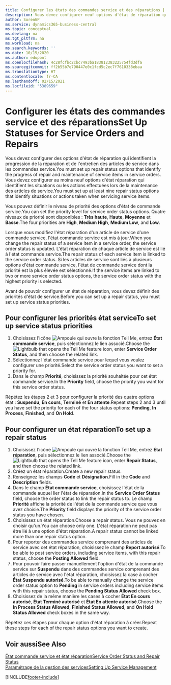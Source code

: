 ```yaml
---
title: Configurer les états des commandes service et des réparations | Microsoft Docs
description: Vous devez configurer neuf options d'état de réparation qui identifient la progression de la réparation et de l'entretien des articles de service dans les commandes service.
author: SorenGP
ms.service: dynamics365-business-central
ms.topic: conceptual
ms.devlang: na
ms.tgt_pltfrm: na
ms.workload: na
ms.search.keywords: ''
ms.date: 10/15/2020
ms.author: edupont
ms.openlocfilehash: 4c28fcfbc2cbc7493ba183812383225754fd3dfa
ms.sourcegitcommit: ff2b55b7e790447e0c1fcd5c2ec7f7610338ebaa
ms.translationtype: HT
ms.contentlocale: fr-CA
ms.lasthandoff: 02/15/2021
ms.locfileid: "5389659"
---
```

# <a name="set-up-statuses-for-service-orders-and-repairs"></a><span data-ttu-id="a86ff-103">Configurer les états des commandes service et des réparations</span><span class="sxs-lookup"><span data-stu-id="a86ff-103">Set Up Statuses for Service Orders and Repairs</span></span>

<span data-ttu-id="a86ff-104">Vous devez configurer des options d'état de réparation qui identifient la progression de la réparation et de l'entretien des articles de service dans les commandes service.</span><span class="sxs-lookup"><span data-stu-id="a86ff-104">You must set up repair status options that identify the progress of repair and maintenance of service items in service orders.</span></span> <span data-ttu-id="a86ff-105">Vous devez configurer au moins neuf options d'état réparation qui identifient les situations ou les actions effectuées lors de la maintenance des articles de service.</span><span class="sxs-lookup"><span data-stu-id="a86ff-105">You must set up at least nine repair status options that identify situations or actions taken when servicing service items.</span></span>  

<span data-ttu-id="a86ff-106">Vous pouvez définir le niveau de priorité des options d'état de commande service.</span><span class="sxs-lookup"><span data-stu-id="a86ff-106">You can set the priority level for service order status options.</span></span> <span data-ttu-id="a86ff-107">Quatre niveaux de priorité sont disponibles : **Très haute**, **Haute**, **Moyenne** et **Basse**.</span><span class="sxs-lookup"><span data-stu-id="a86ff-107">The four priorities are **High**, **Medium High**, **Medium Low**, and **Low**.</span></span>  

<span data-ttu-id="a86ff-108">Lorsque vous modifiez l'état réparation d'un article de service d'une commande service, l'état commande service est mis à jour.</span><span class="sxs-lookup"><span data-stu-id="a86ff-108">When you change the repair status of a service item in a service order, the service order status is updated.</span></span> <span data-ttu-id="a86ff-109">L'état réparation de chaque article de service est lié à l'état commande service.</span><span class="sxs-lookup"><span data-stu-id="a86ff-109">The repair status of each service item is linked to the service order status.</span></span> <span data-ttu-id="a86ff-110">Si les articles de service sont liés à plusieurs options d'état commande service, l'état de commande service dont la priorité est la plus élevée est sélectionné.</span><span class="sxs-lookup"><span data-stu-id="a86ff-110">If the service items are linked to two or more service order status options, the service order status with the highest priority is selected.</span></span>  

<span data-ttu-id="a86ff-111">Avant de pouvoir configurer un état de réparation, vous devez définir des priorités d'état de service.</span><span class="sxs-lookup"><span data-stu-id="a86ff-111">Before you can set up a repair status, you must set up service status priorities.</span></span>

## <a name="to-set-up-service-status-priorities"></a><span data-ttu-id="a86ff-112">Pour configurer les priorités état service</span><span class="sxs-lookup"><span data-stu-id="a86ff-112">To set up service status priorities</span></span>

1. <span data-ttu-id="a86ff-113">Choisissez l'icône ![Ampoule qui ouvre la fonction Tell Me](media/ui-search/search_small.png "Dites-moi ce que vous voulez faire"), entrez **État commande service**, puis sélectionnez le lien associé.</span><span class="sxs-lookup"><span data-stu-id="a86ff-113">Choose the ![Lightbulb that opens the Tell Me feature](media/ui-search/search_small.png "Tell me what you want to do") icon, enter **Service Order Status**, and then choose the related link.</span></span>  
2. <span data-ttu-id="a86ff-114">Sélectionnez l'état commande service pour lequel vous voulez configurer une priorité.</span><span class="sxs-lookup"><span data-stu-id="a86ff-114">Select the service order status you want to set a priority for.</span></span>  
3. <span data-ttu-id="a86ff-115">Dans le champ **Priorité**, choisissez la priorité souhaitée pour cet état commande service.</span><span class="sxs-lookup"><span data-stu-id="a86ff-115">In the **Priority** field, choose the priority you want for this service order status.</span></span>  

<span data-ttu-id="a86ff-116">Répétez les étapes 2 et 3 pour configurer la priorité des quatre options état : **Suspendu**, **En cours**, **Terminé** et **En attente**.</span><span class="sxs-lookup"><span data-stu-id="a86ff-116">Repeat steps 2 and 3 until you have set the priority for each of the four status options: **Pending**, **In Process**, **Finished**, and **On Hold**.</span></span>  

## <a name="to-set-up-a-repair-status"></a><span data-ttu-id="a86ff-117">Pour configurer un état réparation</span><span class="sxs-lookup"><span data-stu-id="a86ff-117">To set up a repair status</span></span>

1. <span data-ttu-id="a86ff-118">Choisissez l'icône ![Ampoule qui ouvre la fonction Tell Me](media/ui-search/search_small.png "Dites-moi ce que vous voulez faire"), entrez **État réparation**, puis sélectionnez le lien associé.</span><span class="sxs-lookup"><span data-stu-id="a86ff-118">Choose the ![Lightbulb that opens the Tell Me feature](media/ui-search/search_small.png "Tell me what you want to do") icon, enter **Repair Status**, and then choose the related link.</span></span>
2. <span data-ttu-id="a86ff-119">Créez un état réparation.</span><span class="sxs-lookup"><span data-stu-id="a86ff-119">Create a new repair status.</span></span>  
3. <span data-ttu-id="a86ff-120">Renseignez les champs **Code** et **Désignation**.</span><span class="sxs-lookup"><span data-stu-id="a86ff-120">Fill in the **Code** and **Description** fields.</span></span>  
4. <span data-ttu-id="a86ff-121">Dans le champ **État commande service**, choisissez l'état de la commande auquel lier l'état de réparation.</span><span class="sxs-lookup"><span data-stu-id="a86ff-121">In the **Service Order Status** field, choose the order status to link the repair status to.</span></span> <span data-ttu-id="a86ff-122">Le champ **Priorité** affiche la priorité de l'état de la commande service que vous avez choisie.</span><span class="sxs-lookup"><span data-stu-id="a86ff-122">The **Priority** field displays the priority of the service order status you have chosen.</span></span>  
5. <span data-ttu-id="a86ff-123">Choisissez un état réparation.</span><span class="sxs-lookup"><span data-stu-id="a86ff-123">Choose a repair status.</span></span> <span data-ttu-id="a86ff-124">Vous ne pouvez en choisir qu'un.</span><span class="sxs-lookup"><span data-stu-id="a86ff-124">You can choose only one.</span></span> <span data-ttu-id="a86ff-125">L'état réparation ne peut pas être lié à une option d'état réparation.</span><span class="sxs-lookup"><span data-stu-id="a86ff-125">A repair status cannot be linked more than one repair status option.</span></span>  
6. <span data-ttu-id="a86ff-126">Pour reporter des commandes service comprenant des articles de service avec cet état réparation, choisissez le champ **Report autorisé**.</span><span class="sxs-lookup"><span data-stu-id="a86ff-126">To be able to post service orders, including service items, with this repair status, choose the **Posting Allowed** field.</span></span>  
7. <span data-ttu-id="a86ff-127">Pour pouvoir faire passer manuellement l'option d'état de la commande service sur **Suspendu** dans des commandes service comprenant des articles de service avec l'état réparation, choisissez la case à cocher **État Suspendu autorisé**.</span><span class="sxs-lookup"><span data-stu-id="a86ff-127">To be able to manually change the service order status option to **Pending** in service orders including service items with this repair status, choose the **Pending Status Allowed** check box.</span></span>  
8. <span data-ttu-id="a86ff-128">Choisissez de la même manière les cases à cocher **État En cours autorisé**, **État Terminé autorisé** et **État En attente autorisé**.</span><span class="sxs-lookup"><span data-stu-id="a86ff-128">Choose the **In Process Status Allowed**, **Finished Status Allowed**, and **On Hold Status Allowed** check boxes in the same way.</span></span>

<span data-ttu-id="a86ff-129">Répétez ces étapes pour chaque option d'état réparation à créer.</span><span class="sxs-lookup"><span data-stu-id="a86ff-129">Repeat these steps for each of the repair status options you want to create.</span></span>

## <a name="see-also"></a><span data-ttu-id="a86ff-130">Voir aussi</span><span class="sxs-lookup"><span data-stu-id="a86ff-130">See Also</span></span>

[<span data-ttu-id="a86ff-131">État commande service et état réparation</span><span class="sxs-lookup"><span data-stu-id="a86ff-131">Service Order Status and Repair Status</span></span>](service-service-order-status-and-repair-status.md)  
[<span data-ttu-id="a86ff-132">Paramétrage de la gestion des services</span><span class="sxs-lookup"><span data-stu-id="a86ff-132">Setting Up Service Management</span></span>](service-setup-service.md)  


[!INCLUDE[footer-include](includes/footer-banner.md)]